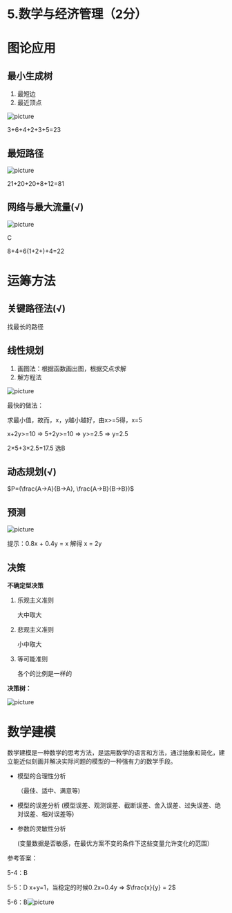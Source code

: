 # 5.数学与经济管理（2分）

# 图论应用

## 最小生成树

1. 最短边
2. 最近顶点

![picture](./Image/5-1.jpg)

3+6+4+2+3+5=23



## 最短路径

![picture](./Image/5-2.jpg)

21+20+20+8+12=81



## 网络与最大流量(√)

![picture](./Image/5-3.jpg)

C

8+4+6(1+2+)+4=22



# 运筹方法

## 关键路径法(√)

找最长的路径



## 线性规划

1. 画图法：根据函数画出图，根据交点求解
2. 解方程法

![picture](./Image/5-4.jpg)

最快的做法：

求最小值，故而，x，y越小越好，由x>=5得，x=5

x+2y>=10   =>   5+2y>=10   =>   y>=2.5   =>    y=2.5

2×5+3×2.5=17.5 选B





## 动态规划(√)

$P=(\frac{A->A}{B->A}, \frac{A->B}{B->B})$



## 预测

![picture](./Image/5-5.jpg)

提示：0.8x + 0.4y = x 解得 x = 2y



## 决策

**不确定型决策**

1. 乐观主义准则

   大中取大

2. 悲观主义准则

   小中取大

3. 等可能准则

   各个的比例是一样的



**决策树：**

![picture](./Image/5-6.jpg)



# 数学建模

数学建模是一种数学的思考方法，是运用数学的语言和方法，通过抽象和简化，建立能近似刻画并解决实际问题的模型的一种强有力的数学手段。

- 模型的合理性分析

  （最佳、适中、满意等)

- 模型的误差分析
  (模型误差、观测误差、截断误差、舍入误差、过失误差、绝对误差、相对误差等)

- 参数的灵敏性分析

  (变量数据是否敏感，在最优方案不变的条件下这些变量允许变化的范围）







参考答案：

5-4：B

5-5：D         x+y=1，当稳定的时候0.2x=0.4y   => $\frac{x}{y} = 2$

5-6：B![picture](./Image/5-7.jpg)
